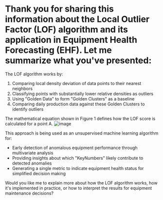 # Thank you for sharing this information about the Local Outlier Factor (LOF) algorithm and its application in Equipment Health Forecasting (EHF). Let me summarize what you've presented:

The LOF algorithm works by:
1. Comparing local density deviation of data points to their nearest neighbors
2. Classifying points with substantially lower relative densities as outliers
3. Using "Golden Data" to form "Golden Clusters" as a baseline
4. Comparing daily production data against these Golden Clusters to identify outliers

The mathematical equation shown in Figure 1 defines how the LOF score is calculated for a point A.
![image](https://github.com/user-attachments/assets/768e2c38-3b5e-4198-aa83-f2200945e388)



This approach is being used as an unsupervised machine learning algorithm for:
- Early detection of anomalous equipment performance through multivariate analysis
- Providing insights about which "KeyNumbers" likely contribute to detected anomalies
- Generating a single metric to indicate equipment health status for simplified decision making

Would you like me to explain more about how the LOF algorithm works, how it's implemented in practice, or how to interpret the results for equipment maintenance decisions?
